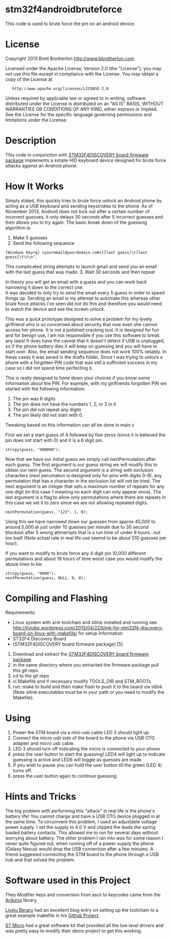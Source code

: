 stm32f4androidbruteforce
==================
This code is used to brute force the pin on an android device.

License
==================
Copyright 2013 Brett Brotherton http://www.bbrotherton.com

   Licensed under the Apache License, Version 2.0 (the "License");
   you may not use this file except in compliance with the License.
   You may obtain a copy of the License at

       http://www.apache.org/licenses/LICENSE-2.0

   Unless required by applicable law or agreed to in writing, software
   distributed under the License is distributed on an "AS IS" BASIS,
   WITHOUT WARRANTIES OR CONDITIONS OF ANY KIND, either express or implied.
   See the License for the specific language governing permissions and
   limitations under the License.

Description
==================

This code in conjunction with [STM32F4DISCOVERY board firmware package](http://www.st.com/web/en/catalog/tools/PF257904)
implements a simple HID keyboard device designed for brute force attacks
against an Android phone.

How It Works
==================

Simply stated, this quickly tries to brute force unlock an Android phone by acting as a USB keyboard 
and sending keystrokes to the phone. As of November 2013, Android does not lock out after a certain 
number of incorrect guesses, it only delays 30 seconds after 5 incorrect guesses and then allows you 
to try again. The basic break down of the guessing algorithm is:

1. Make 5 guesses
2. Send the following sequence 

```
[Windows Key+g] cyouremail@yourdomain.com\t[last guess]\t[last guess]\t\t\n".
```
This complicated string attempts to launch gmail and send you an email with the last guess that was made.
3. Wait 30 seconds and then repeat

In theory you will get an email with a guess and you can work back narrowing it down to the correct one.  
It was decided to only try to send the email every 5 guess in order to speed things up.  Sending an email 
is my attempt to automate this whereas other brute force attacks i've seen did not do this and therefore 
you would need to watch the device and see the screen unlock.

This was a quick prototype designed to solve a problem for my lovely girlfriend who is so concerned 
about security that now even she cannot access her phone. It is not a polished cracking tool. It is 
designed for fun and for benign use, I am not responsible if you use this software to break any 
laws! It does have the caveat that it doesn't detect if USB is unplugged, so if the phone battery 
dies it will keep on guessing and you will have to start over. Also, the email sending sequence 
does not work 100% reliably. In these cases it was saved in the drafts folder. Since I was trying 
to unlock a phone with a forgotten PIN code that was still a sufficient success in my case so I did 
not spend time perfecting it.



This is really designed to hone down your choices if you know some information about the PIN. 
For example, with my girlfriends forgotten PIN we started with the following information:

1. The pin was 6 digits
2. The pin does not have the numbers 1, 2, or 3 in it
3. The pin did not repeat any digits
4. The pin likely did not start with 0.

Tweaking based on this information can all be done in main.c

First we set a start guess of 4 followed by five zeros (since it is believed
the pin does not start with 0) and it is a 6 digit pin.

```
strcpy(guess, "400000");
```
Now that we have our initial guess we simply call nextPermutation after 
each guess.  The first argument is our guess string we will modify this
to obtain our next guess.  The second argument is a string with exclusion 
characters (next perumation is designed only for pins with digits 0-9), 
any permutation that has a character in the exclusion list will not be 
tried.  The next argument is an integer that sets a maximum number of repeats
for any one digit (in this case 1 meaning no each digit can only appear once).
The last argument is a flag to allow only permutations where there are repeats
in this case we set it to zero since we are not allowing repeated digits.

```
nextPermutation(guess, "123", 1, 0);
```

Using this we have narrowed down our guesses from approx 45,000 to around
5,000 at just under 10 guesses per minute due to 30 second blockout after 
5 wrong attmempts that is a run time of under 9 hours...not too bad!
(Note actual rate in real life use seemd to be about 510 guesses per hour).

If you want to modify to brute force any 4 digit pin 10,000 different
permutations and about 19 hours of time worst case you would modify the 
above lines to be:

```
strcpy(guess, "0000");
nextPermutation(guess, NULL, 0, 0);
```

Compiling and Flashing
==================
Requirements:
* Linux system with arm toolchain and stlink installed and running see http://liviube.wordpress.com/2013/04/22/blink-for-stm32f4-discovery-board-on-linux-with-makefile/  for setup information
* ST32F4 Discovery Board
* [STM32F4DISCOVERY board firmware package] [5]

1. Download and extract the [STM32F4DISCOVERY board firmware package](http://www.st.com/web/en/catalog/tools/PF257904)
2. in the same directory where you extracted the firmware package pull this git repo
3. cd to the git repo
4. vi Makefile and if necessary modify TOOLS_DIR and STM_ROOTs
5. run: make to build and then make flash to push it to the board via stlink (Note stlink executables must be in your path or you need to modify the Makefile).

Using
==================

1. Power the STM board via a mini-usb cable LED 3 should light up
2. Connect the micro usb side of the board to the phone via USB OTG adapter and micro usb cable.
3. LED 3 should turn off indicating the micro is connected to your phone
4. press the user button to start the guessing! LED4 will light up to indicate guessing is active and LED6 will toggle as guesses are made
5. If you wish to pause you can hold the user button till the green (LED 4) turns off.
6. press the user button again to continue guessing.

Hints and Tricks
=================
The big problem with performing this "attack" in real life is the phone's battery life!
You cannot charge and have a USB OTG device plugged in at the same time.  To circumvent this
problem, I used an adjustable voltage power supply.  I set the supply to  4.0 V and clipped the leads
the spring loaded battery contacts.  This allowed me to run for several days without 
worrying about battery.  The other problem I ran into was for some reason I never quite 
figured out, when running off of a power supply the phone (Galaxy Nexus) would
drop the USB connection after a few minutes.  A friend suggested connecting the STM board
to the phone through a USB hub and that solved the problem.


Software used in this Project
==================
They Modifier keys and conversion from ascii to keycodes came from  the
[Arduino](https://github.com/arduino/Arduino) library.

[Liveiu Beraru](http://liviube.wordpress.com/2013/04/22/blink-for-stm32f4-discovery-board-on-linux-with-makefile/) had an excellent blog entry on setting up the toolchain
to a great example makefile in his [Github Project](https://github.com/Malkavian/tuts/tree/master/stm/blinky).

[ST Micro](http://www.st.com/web/en/catalog/tools/FM116/SC959/SS1532/PF252419#) had a great software kit that provided all the low level
drivers and was pretty easy to modify their demo project to get this 
working.

